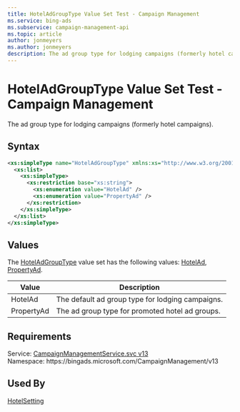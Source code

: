 ```yaml
---
title: HotelAdGroupType Value Set Test - Campaign Management
ms.service: bing-ads
ms.subservice: campaign-management-api
ms.topic: article
author: jonmeyers
ms.author: jonmeyers
description: The ad group type for lodging campaigns (formerly hotel campaigns).(test)
---
```

# HotelAdGroupType Value Set Test - Campaign Management
The ad group type for lodging campaigns (formerly hotel campaigns).

## Syntax
```xml
<xs:simpleType name="HotelAdGroupType" xmlns:xs="http://www.w3.org/2001/XMLSchema">
  <xs:list>
    <xs:simpleType>
      <xs:restriction base="xs:string">
        <xs:enumeration value="HotelAd" />
        <xs:enumeration value="PropertyAd" />
      </xs:restriction>
    </xs:simpleType>
  </xs:list>
</xs:simpleType>
```

## <a name="values"></a>Values

The [HotelAdGroupType](hoteladgrouptype.md) value set has the following values: [HotelAd](#hotelad), [PropertyAd](#propertyad).

|Value|Description|
|-----------|---------------|
|<a name="hotelad"></a>HotelAd|The default ad group type for lodging campaigns.|
|<a name="propertyad"></a>PropertyAd|The ad group type for promoted hotel ad groups.|

## Requirements
Service: [CampaignManagementService.svc v13](https://campaign.api.bingads.microsoft.com/Api/Advertiser/CampaignManagement/v13/CampaignManagementService.svc)  
Namespace: https\://bingads.microsoft.com/CampaignManagement/v13  

## Used By
[HotelSetting](hotelsetting.md)  
